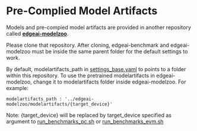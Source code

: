 # Pre-Complied Model Artifacts

Models and pre-compied model artifacts are provided in another repository called **[edgeai-modelzoo](https://github.com/TexasInstruments/edgeai-modelzoo)**.

Please clone that repository. After cloning, edgeai-benchmark and edgeai-modelzoo must be inside the same parent folder for the default settings to work.

By default, modelartifacts_path in [settings_base.yaml](../settings_base.yaml) to points to a folder within this repository. To use the pretrained modelartifacts in edgeai-modelzoo, change it to modelartifacts folder inside edgeai-modelzoo. For example:
```
modelartifacts_path : '../edgeai-modelzoo/modelartifacts/{target_device}'
```

Note: {target_device} will be replaced by target_device specified as argument to [run_benchmarks_pc.sh](../run_benchmarks_pc.sh) or  [run_benchmarks_evm.sh](../run_benchmarks_evm.sh)
